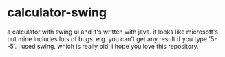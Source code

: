 # calculator-swing
a calculator with swing ui and it's written with java. 
it looks like microsoft's but mine includes lots of bugs. e.g. you can't get any result if you type '5--5'. i used swing, which is really old. i hope you love this repository.

